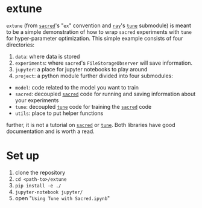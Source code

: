 # extune

`extune` (from [`sacred`][sacred]'s "`ex`" convention and [`ray`][ray]'s [`tune`][tune] submodule) is
meant to be a simple demonstration of how to wrap `sacred` experiments with
`tune` for hyper-parameter optimization. This simple example consists of four
directories:

1. `data`: where data is stored
2. `experiments`: where `sacred`'s `FileStorageObserver` will save information.
3. `jupyter`: a place for jupyter notebooks to play around
4. `project`: a python module further divided into four submodules:
  - `model`: code related to the model you want to train
  - `sacred`: decoupled [`sacred`][sacred] code for running and saving information about your experiments
  - `tune`: decoupled [`tune`][tune] code for training the [`sacred`][sacred] code
  - `utils`: place to put helper functions

further, it is not a tutorial on [`sacred`][sacred] or [`tune`][tune]. Both
libraries have good documentation and is worth a read.

# Set up

1. clone the repository
2. `cd <path-to>/extune`
3. `pip install -e ./`
4. `jupyter-notebook jupyter/`
5. open "`Using Tune with Sacred.ipynb`"




[sacred]: https://github.com/IDSIA/sacred
[tune]: https://github.com/ray-project/ray/tree/master/python/ray/tune  
[ray]: https://github.com/ray-project/ray
